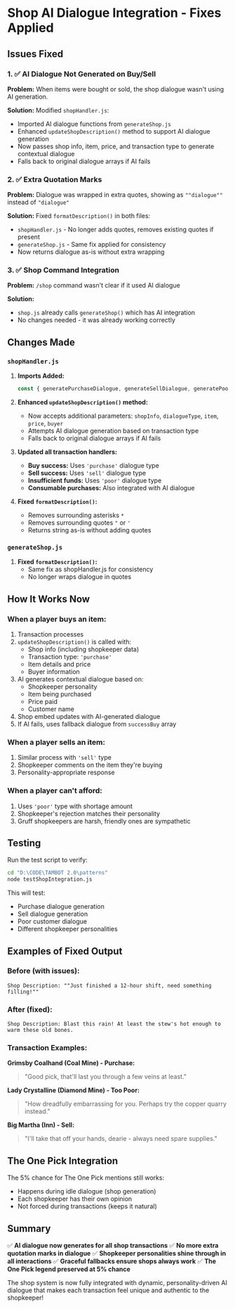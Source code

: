 # Shop AI Dialogue Integration - Fixes Applied

## Issues Fixed

### 1. ✅ **AI Dialogue Not Generated on Buy/Sell**
**Problem:** When items were bought or sold, the shop dialogue wasn't using AI generation.

**Solution:** Modified `shopHandler.js`:
- Imported AI dialogue functions from `generateShop.js`
- Enhanced `updateShopDescription()` method to support AI dialogue generation
- Now passes shop info, item, price, and transaction type to generate contextual dialogue
- Falls back to original dialogue arrays if AI fails

### 2. ✅ **Extra Quotation Marks**
**Problem:** Dialogue was wrapped in extra quotes, showing as `""dialogue""` instead of `"dialogue"`

**Solution:** Fixed `formatDescription()` in both files:
- `shopHandler.js` - No longer adds quotes, removes existing quotes if present
- `generateShop.js` - Same fix applied for consistency
- Now returns dialogue as-is without extra wrapping

### 3. ✅ **Shop Command Integration**
**Problem:** `/shop` command wasn't clear if it used AI dialogue

**Solution:** 
- `shop.js` already calls `generateShop()` which has AI integration
- No changes needed - it was already working correctly

## Changes Made

### `shopHandler.js`
1. **Imports Added:**
   ```javascript
   const { generatePurchaseDialogue, generateSellDialogue, generatePoorDialogue } = require('./generateShop');
   ```

2. **Enhanced `updateShopDescription()` method:**
   - Now accepts additional parameters: `shopInfo`, `dialogueType`, `item`, `price`, `buyer`
   - Attempts AI dialogue generation based on transaction type
   - Falls back to original dialogue arrays if AI fails

3. **Updated all transaction handlers:**
   - **Buy success:** Uses `'purchase'` dialogue type
   - **Sell success:** Uses `'sell'` dialogue type  
   - **Insufficient funds:** Uses `'poor'` dialogue type
   - **Consumable purchases:** Also integrated with AI dialogue

4. **Fixed `formatDescription()`:**
   - Removes surrounding asterisks `*`
   - Removes surrounding quotes `"` or `'`
   - Returns string as-is without adding quotes

### `generateShop.js`
1. **Fixed `formatDescription()`:**
   - Same fix as shopHandler.js for consistency
   - No longer wraps dialogue in quotes

## How It Works Now

### When a player buys an item:
1. Transaction processes
2. `updateShopDescription()` is called with:
   - Shop info (including shopkeeper data)
   - Transaction type: `'purchase'`
   - Item details and price
   - Buyer information
3. AI generates contextual dialogue based on:
   - Shopkeeper personality
   - Item being purchased
   - Price paid
   - Customer name
4. Shop embed updates with AI-generated dialogue
5. If AI fails, uses fallback dialogue from `successBuy` array

### When a player sells an item:
1. Similar process with `'sell'` type
2. Shopkeeper comments on the item they're buying
3. Personality-appropriate response

### When a player can't afford:
1. Uses `'poor'` type with shortage amount
2. Shopkeeper's rejection matches their personality
3. Gruff shopkeepers are harsh, friendly ones are sympathetic

## Testing

Run the test script to verify:
```bash
cd "D:\CODE\TAMBOT 2.0\patterns"
node testShopIntegration.js
```

This will test:
- Purchase dialogue generation
- Sell dialogue generation
- Poor customer dialogue
- Different shopkeeper personalities

## Examples of Fixed Output

### Before (with issues):
```
Shop Description: ""Just finished a 12-hour shift, need something filling!""
```

### After (fixed):
```
Shop Description: Blast this rain! At least the stew's hot enough to warm these old bones.
```

### Transaction Examples:

**Grimsby Coalhand (Coal Mine) - Purchase:**
> "Good pick, that'll last you through a few veins at least."

**Lady Crystalline (Diamond Mine) - Too Poor:**
> "How dreadfully embarrassing for you. Perhaps try the copper quarry instead."

**Big Martha (Inn) - Sell:**
> "I'll take that off your hands, dearie - always need spare supplies."

## The One Pick Integration

The 5% chance for The One Pick mentions still works:
- Happens during idle dialogue (shop generation)
- Each shopkeeper has their own opinion
- Not forced during transactions (keeps it natural)

## Summary

✅ **AI dialogue now generates for all shop transactions**
✅ **No more extra quotation marks in dialogue**
✅ **Shopkeeper personalities shine through in all interactions**
✅ **Graceful fallbacks ensure shops always work**
✅ **The One Pick legend preserved at 5% chance**

The shop system is now fully integrated with dynamic, personality-driven AI dialogue that makes each transaction feel unique and authentic to the shopkeeper!